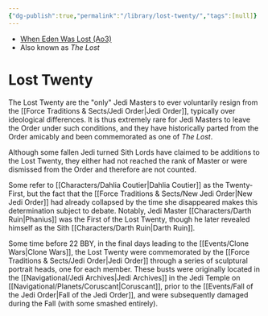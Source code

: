 ```yaml
---
{"dg-publish":true,"permalink":"/library/lost-twenty/","tags":[null]}
---
```


- [When Eden Was Lost (Ao3)](https://archiveofourown.org/works/19334440/chapters/45992584)
- Also known as *The Lost*
# Lost Twenty
The Lost Twenty are the "only" Jedi Masters to ever voluntarily resign from the [[Force Traditions & Sects/Jedi Order\|Jedi Order]], typically over ideological differences. It is thus extremely rare for Jedi Masters to leave the Order under such conditions, and they have historically parted from the Order amicably and been commemorated as one of *The Lost*.

Although some fallen Jedi turned Sith Lords have claimed to be additions to the Lost Twenty, they either had not reached the rank of Master or were dismissed from the Order and therefore are not counted. 

Some refer to [[Characters/Dahlia Coutier\|Dahlia Coutier]] as the Twenty-First, but the fact that the [[Force Traditions & Sects/New Jedi Order\|New Jedi Order]] had already collapsed by the time she disappeared makes this determination subject to debate. Notably, Jedi Master [[Characters/Darth Ruin\|Phanius]] was the First of the Lost Twenty, though he later revealed himself as the Sith [[Characters/Darth Ruin\|Darth Ruin]].

Some time before 22 BBY, in the final days leading to the [[Events/Clone Wars\|Clone Wars]], the Lost Twenty were commemorated by the [[Force Traditions & Sects/Jedi Order\|Jedi Order]] through a series of sculptural portrait heads, one for each member. These busts were originally located in the [[Navigational/Jedi Archives\|Jedi Archives]] in the Jedi Temple on [[Navigational/Planets/Coruscant\|Coruscant]], prior to the [[Events/Fall of the Jedi Order\|Fall of the Jedi Order]], and were subsequently damaged during the Fall (with some smashed entirely). 